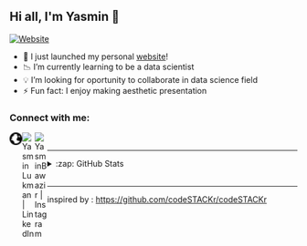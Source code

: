 ## Hi all, I'm Yasmin 👋

[![Website](https://img.shields.io/website?label=yasminlukman.netlify.app&style=for-the-badge&url=https%3A%2F%2Fcodestackr.com)](https://yasminlukman.netlify.app)

- 🔮 I just launched my personal [website]!
- 📉 I’m currently learning to be a data scientist
- 💡 I’m looking for oportunity to collaborate in data science field
- ⚡ Fun fact: I  enjoy making  aesthetic presentation

### Connect with me:

[<img align="left" alt="yasminlukman.netlify.app" width="22px" src="https://raw.githubusercontent.com/iconic/open-iconic/master/svg/globe.svg" />][website]
[<img align="left" alt="Yasmin Lukman | LinkedIn" width="22px" src="https://cdn.jsdelivr.net/npm/simple-icons@v3/icons/linkedin.svg" />][linkedin]
[<img align="left" alt="YasminBawazir | Instagram" width="22px" src="https://cdn.jsdelivr.net/npm/simple-icons@v3/icons/instagram.svg" />][instagram]

<br />

---

<details>
  <summary>:zap: GitHub Stats</summary>

  <img align="left" alt="codeSTACKr's GitHub Stats" src="https://github-readme-stats.codestackr.vercel.app/api?username=yazmin5&show_icons=true&hide_border=true" />

</details>

<br />

---
inspired by : https://github.com/codeSTACKr/codeSTACKr

[website]: https://yasminlukman.netlify.app
[instagram]: https://instagram.com/yasminbawazir
[linkedin]: https://www.linkedin.com/in/yasmin-lukman-cs-student/
